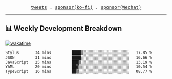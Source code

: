 <p align="center">
  <samp>
    <a href="https://twitter.com/everfu8">tweets</a> .
    <a href="https://ko-fi.com/everfu">sponsor(ko-fi)</a> . 
    <a href="https://s3.qjqq.cn/47/663742bac8e52.webp!color">sponsor(Wechat)</a>
  </samp>
</p>

---

## 📊 Weekly Development Breakdown

[![wakatime](https://wakatime.com/badge/user/0fcef314-a9cd-4509-9880-5cdb2158a775.svg)](https://wakatime.com/@0fcef314-a9cd-4509-9880-5cdb2158a775)

<!--START_SECTION:waka-->

```txt
Stylus       34 mins         ████▒░░░░░░░░░░░░░░░░░░░░   17.85 %
JSON         31 mins         ████░░░░░░░░░░░░░░░░░░░░░   16.66 %
JavaScript   25 mins         ███▒░░░░░░░░░░░░░░░░░░░░░   13.19 %
YAML         20 mins         ██▓░░░░░░░░░░░░░░░░░░░░░░   10.54 %
TypeScript   16 mins         ██▒░░░░░░░░░░░░░░░░░░░░░░   08.77 %
```

<!--END_SECTION:waka-->